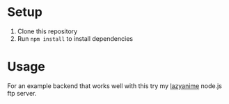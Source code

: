 # Setup

1. Clone this repository
2. Run `npm install` to install dependencies

# Usage

For an example backend that works well with this try my [lazyanime](https://github.com/plasmadice/lazyanime-backend) node.js ftp server.
